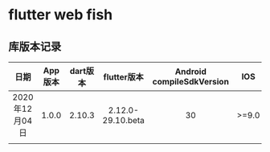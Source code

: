 # flutter web fish

## 库版本记录

|      日期      | App版本 | dart版本 | flutter版本 | Android compileSdkVersion |  IOS  |
| :------------: | :-----: | :------: | :---------: | :-----------------------: | :---: |
| 2020年12月04日 |  1.0.0  |  2.10.3  |   2.12.0-29.10.beta    |            30             | >=9.0 |
|                |         |          |             |                           |       |
